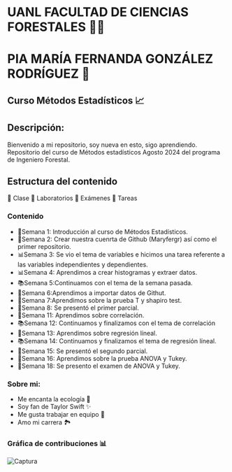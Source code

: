 # UANL FACULTAD DE CIENCIAS FORESTALES 🌲🌱
# PIA MARÍA FERNANDA GONZÁLEZ RODRÍGUEZ 📂
## Curso Métodos Estadísticos 📈
## Descripción:
Bienvenido a mi repositorio, soy nueva en esto, sigo aprendiendo. Repositorio del curso de Métodos estadísticos Agosto 2024 del programa de Ingeniero Forestal.

## Estructura del contenido
📂 Clase
📂 Laboratorios
📂 Exámenes
📂 Tareas

### Contenido

+ 📎Semana 1: Introducción al curso de Métodos Estadísticos.
+ 📆Semana 2: Crear nuestra cuenrta de Github (Maryfergr) así como el primer repositorio.
+ 📊Semana 3: Se vio el tema de variables e hicimos una tarea referente a las variables independientes y dependientes.
+ 📊Semana 4: Aprendimos a crear histogramas y extraer datos.
+ 📚Semana 5:Continuamos con el tema de la semana pasada.
+ 📖️Semana 6:Aprendimos a importar datos de Githut. 
+ 📖Semana 7:Aprendimos sobre la prueba T y shapiro test.
+ 📝Semana 8: Se presentó el primer parcial.
+ 📖Semana 11: Aprendimos sobre correlación.
+ 📚Semana 12: Continuamos y finalizamos con el tema de correlación
+ 📖Semana 13: Aprendimos sobre regresión líneal.
+ 📚Semana 14: Continuamos y finalizamos el tema de regresión líneal.
+ 📝Semana 15: Se presentó el segundo parcial.
+ 📖Semana 16: Aprendimos sobre la prueba ANOVA y Tukey.
+ 📝Semana 18: Se presento el examen de ANOVA y Tukey.

### Sobre mi:
+ Me encanta la ecología 🍃
+ Soy fan de Taylor Swift ✨
+ Me gusta trabajar en equipo 💼
+ Amo mi carrera 🏞️
### Gráfica de contribuciones 📊
![Captura](https://github.com/user-attachments/assets/ff02b288-5dfb-4a4b-b205-efec23f5614e)
